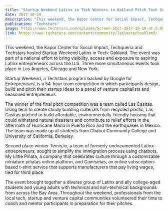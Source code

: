 ```yaml
---
title: "Startup Weekend Latinx in Tech Winners in Oakland Pitch Tech Solution to Help Puerto Rico and Mexico Relief Efforts"
date: 2017-10-19
description: "This weekend, the Kapor Center for Social Impact, Techqueria and Techstars hosted Startup Weekend Latinx in Tech: Oakland. The event was part of a national effort to bring visibility, access and exposure to aspiring Latinx entrepreneurs across the U.S. Three more simultaneous events took place in Los Angeles, Chicago and New York."
publication: "Techstars"
image: https://www.techstars.com/uploads/Screen-Shot-2017-10-19-at-2.00.29-PM-600x316.png
link: https://www.techstars.com/content/community/latinxtechoakland/
---
```


This weekend, the Kapor Center for Social Impact, Techqueria and Techstars hosted Startup Weekend Latinx in Tech: Oakland. The event was part of a national effort to bring visibility, access and exposure to aspiring Latinx entrepreneurs across the U.S. Three more simultaneous events took place in Los Angeles, Chicago and New York.

Startup Weekend, a Techstars program backed by Google for Entrepreneurs, is a 54-hour team competition in which participants design, build and pitch their startup ideas to a panel of venture capitalists and seasoned entrepreneurs.

The winner of the final pitch competition was a team called Las Casitas. Using tech to create sturdy building materials from recycled plastic, Las Casitas pitched to build affordable, environmentally-friendly housing that could withstand natural disasters and contribute to relief efforts in the aftermath of Hurricane Maria in Puerto Rico and the earthquakes in Mexico. The team was made up of students from Chabot Community College and University of California, Berkeley.

Second place winner Temis.io, a team of formerly undocumented Latinx entrepreneurs, sought to simplify the immigration process using chatbots. My Little Piñata, a company that celebrates culture through a customizable miniature piñatas online platform, and Camisetas, an online subscription-based t-shirt service that supports manufacturers that pay living wages, tied for third place.

The event brought together a diverse group of Latinx and ally college-aged students and young adults with technical and non-technical backgrounds from across the Bay Area. Throughout the weekend, professionals from the local tech, startup and venture capital communities volunteered their time to coach and mentor participants in preparation for their pitches.
